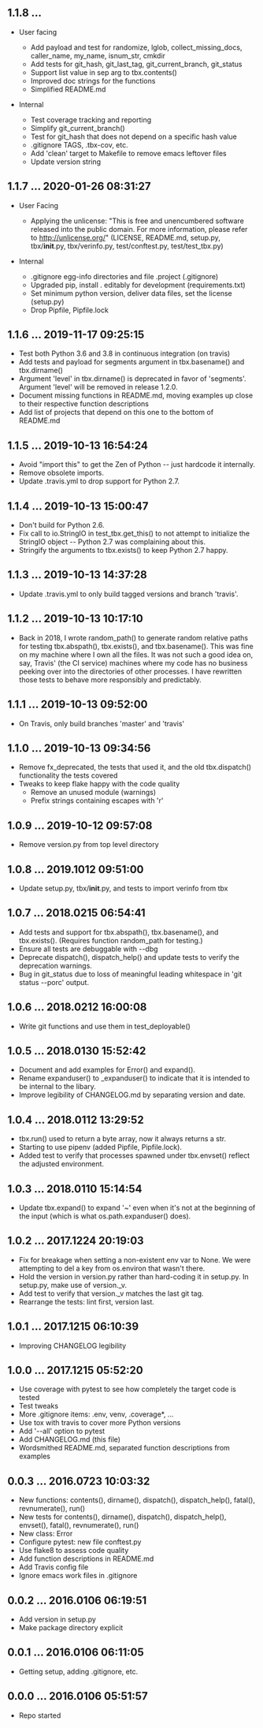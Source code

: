 ## 1.1.8 ...

 * User facing
    * Add payload and test for randomize, lglob, collect_missing_docs,
      caller_name, my_name, isnum_str, cmkdir
    * Add tests for git_hash, git_last_tag, git_current_branch, git_status
    * Support list value in sep arg to tbx.contents()
    * Improved doc strings for the functions
    * Simplified README.md

 * Internal
    * Test coverage tracking and reporting
    * Simplify git_current_branch()
    * Test for git_hash that does not depend on a specific hash value
    * .gitignore TAGS, .tbx-cov, etc.
    * Add 'clean' target to Makefile to remove emacs leftover files
    * Update version string


## 1.1.7 ... 2020-01-26 08:31:27

 * User Facing
    * Applying the unlicense: "This is free and unencumbered software released
      into the public domain. For more information, please refer to
      <http://unlicense.org/>" (LICENSE, README.md, setup.py, tbx/__init__.py,
      tbx/verinfo.py, test/conftest.py, test/test_tbx.py)

 * Internal
    * .gitignore egg-info directories and file .project (.gitignore)
    * Upgraded pip, install . editably for development (requirements.txt)
    * Set minimum python version, deliver data files, set the license (setup.py)
    * Drop Pipfile, Pipfile.lock

## 1.1.6 ... 2019-11-17 09:25:15

 * Test both Python 3.6 and 3.8 in continuous integration (on travis)
 * Add tests and payload for segments argument in tbx.basename() and
   tbx.dirname()
 * Argument 'level' in tbx.dirname() is deprecated in favor of 'segments'.
   Argument 'level' will be removed in release 1.2.0.
 * Document missing functions in README.md, moving examples up close to
   their respective function descriptions
 * Add list of projects that depend on this one to the bottom of README.md


## 1.1.5 ... 2019-10-13 16:54:24

 * Avoid "import this" to get the Zen of Python -- just hardcode it
   internally.
 * Remove obsolete imports.
 * Update .travis.yml to drop support for Python 2.7.

## 1.1.4 ... 2019-10-13 15:00:47

 * Don't build for Python 2.6.
 * Fix call to io.StringIO in test_tbx.get_this() to not attempt to
   initialize the StringIO object -- Python 2.7 was complaining about this.
 * Stringify the arguments to tbx.exists() to keep Python 2.7 happy.

## 1.1.3 ... 2019-10-13 14:37:28

 * Update .travis.yml to only build tagged versions and branch 'travis'.

## 1.1.2 ... 2019-10-13 10:17:10

 * Back in 2018, I wrote random_path() to generate random relative paths
   for testing tbx.abspath(), tbx.exists(), and tbx.basename(). This was
   fine on my machine where I own all the files. It was not such a good
   idea on, say, Travis' (the CI service) machines where my code has no
   business peeking over into the directories of other processes. I have
   rewritten those tests to behave more responsibly and predictably.

## 1.1.1 ... 2019-10-13 09:52:00

 * On Travis, only build branches 'master' and 'travis'

## 1.1.0 ... 2019-10-13 09:34:56

 * Remove fx_deprecated, the tests that used it, and the old tbx.dispatch()
   functionality the tests covered
 * Tweaks to keep flake happy with the code quality
    * Remove an unused module (warnings)
    * Prefix strings containing escapes with 'r'

## 1.0.9 ... 2019-10-12 09:57:08

 * Remove version.py from top level directory

## 1.0.8 ... 2019.1012 09:51:00

 * Update setup.py, tbx/__init__.py, and tests to import verinfo from tbx

## 1.0.7 ... 2018.0215 06:54:41

 * Add tests and support for tbx.abspath(), tbx.basename(), and
   tbx.exists(). (Requires function random_path for testing.)
 * Ensure all tests are debuggable with --dbg
 * Deprecate dispatch(), dispatch_help() and update tests to verify the
   deprecation warnings.
 * Bug in git_status due to loss of meaningful leading whitespace in 'git
   status --porc' output.

## 1.0.6 ... 2018.0212 16:00:08

 * Write git functions and use them in test_deployable()

## 1.0.5 ... 2018.0130 15:52:42

 * Document and add examples for Error() and expand().
 * Rename expanduser() to _expanduser() to indicate that it is intended to
   be internal to the libary.
 * Improve legibility of CHANGELOG.md by separating version and date.

## 1.0.4 ... 2018.0112 13:29:52

 * tbx.run() used to return a byte array, now it always returns a str.
 * Starting to use pipenv (added Pipfile, Pipfile.lock).
 * Added test to verify that processes spawned under tbx.envset() reflect
   the adjusted environment.

## 1.0.3 ... 2018.0110 15:14:54

 - Update tbx.expand() to expand '~' even when it's not at the beginning of
   the input (which is what os.path.expanduser() does).

## 1.0.2 ... 2017.1224 20:19:03

 - Fix for breakage when setting a non-existent env var to None. We were
   attempting to del a key from os.environ that wasn't there.
 - Hold the version in version.py rather than hard-coding it in
   setup.py. In setup.py, make use of version._v.
 - Add test to verify that version._v matches the last git tag.
 - Rearrange the tests: lint first, version last.

## 1.0.1 ... 2017.1215 06:10:39

 * Improving CHANGELOG legibility

## 1.0.0 ... 2017.1215 05:52:20

 * Use coverage with pytest to see how completely the target code is
   tested
 * Test tweaks
 * More .gitignore items: .env, venv, .coverage*, ...
 * Use tox with travis to cover more Python versions
 * Add '--all' option to pytest
 * Add CHANGELOG.md (this file)
 * Wordsmithed README.md, separated function descriptions from examples

## 0.0.3 ... 2016.0723 10:03:32

 * New functions: contents(), dirname(), dispatch(), dispatch_help(),
   fatal(), revnumerate(), run()
 * New tests for contents(), dirname(), dispatch(), dispatch_help(),
   envset(), fatal(), revnumerate(), run()
 * New class: Error
 * Configure pytest: new file conftest.py
 * Use flake8 to assess code quality
 * Add function descriptions in README.md
 * Add Travis config file
 * Ignore emacs work files in .gitignore

## 0.0.2 ... 2016.0106 06:19:51

 * Add version in setup.py
 * Make package directory explicit

## 0.0.1 ... 2016.0106 06:11:05

 * Getting setup, adding .gitignore, etc.

## 0.0.0 ... 2016.0106 05:51:57

 * Repo started
